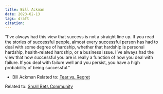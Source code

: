 ```yaml
---
title: Bill Ackman
date: 2023-02-13
tags: draft
citation: 
---
```


"I’ve always had this view that success is not a straight line up. If you read the stories of successful people, almost every successful person has had to deal with some degree of hardship, whether that hardship is personal hardship, health-related hardship, or a business issue. I’ve always had the view that how successful you are is really a function of how you deal with failure. If you deal with failure well and you persist, you have a high probability of being successful."
- Bill Ackman
Related to: [Fear vs. Regret](20230212221304.md)

Related to: [Small Bets Community](src/blog/drafts/2023-01-10.md)

